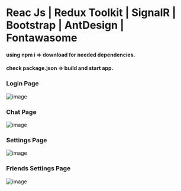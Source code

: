# Reac Js | Redux Toolkit | SignalR | Bootstrap | AntDesign | Fontawasome 

#### using npm i => download for needed dependencies.
#### check package.json => build and start app.

### Login Page
![image](https://github.com/user-attachments/assets/87848258-79fd-4718-8f3e-ec1439c27be8)

### Chat Page
![image](https://github.com/user-attachments/assets/d92b83b7-4035-44a9-a675-f15bb20cf1bc)

### Settings Page
![image](https://github.com/user-attachments/assets/549e9720-afaa-4937-bca1-9b74ac1f0598)

### Friends Settings Page
![image](https://github.com/user-attachments/assets/34c8dc4a-133e-4598-a1ab-1f64f2241d3e)


